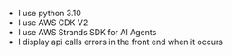 - I use python 3.10
- I use AWS CDK V2
- I use AWS Strands SDK for AI Agents
- I display api calls errors in the front end when it occurs